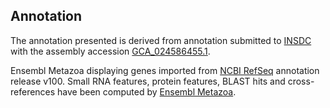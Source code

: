 **Annotation**
----------

The annotation presented is derived from annotation submitted to
[INSDC](http://www.insdc.org) with the assembly accession [GCA\_024586455.1](http://www.ebi.ac.uk/ena/data/view/GCA_024586455.1).

Ensembl Metazoa displaying genes imported from [NCBI RefSeq](https://www.ncbi.nlm.nih.gov/genome/annotation_euk/Bactrocera_neohumeralis/100) annotation release v100.
Small RNA features, protein features, BLAST hits and cross-references have been
computed by [Ensembl Metazoa](https://metazoa.ensembl.org/info/genome/annotation/index.html).
